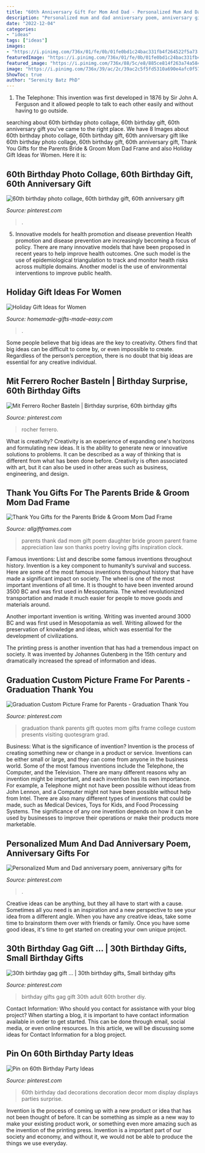 ```yaml
---
title: "60th Anniversary Gift For Mom And Dad - Personalized Mum And Dad Anniversary Poem, Anniversary Gifts For"
description: "Personalized mum and dad anniversary poem, anniversary gifts for"
date: "2022-12-04"
categories:
- "ideas"
tags: ["ideas"]
images:
- "https://i.pinimg.com/736x/01/fe/0b/01fe0bd1c24bac331fb4f264522f5a73.jpg"
featuredImage: "https://i.pinimg.com/736x/01/fe/0b/01fe0bd1c24bac331fb4f264522f5a73.jpg"
featured_image: "https://i.pinimg.com/736x/88/5c/e8/885ce814f263a74a584f7506645f115d.jpg"
image: "https://i.pinimg.com/736x/39/ac/2c/39ac2c5f5fd5310a690e4afc0f57d56c.jpg"
ShowToc: true
author: "Serenity Batz PhD"
---
```



1. The Telephone: This invention was first developed in 1876 by Sir John A. Ferguson and it allowed people to talk to each other easily and without having to go outside.

	

		
searching about 60th birthday photo collage, 60th birthday gift, 60th anniversary gift you've came to the right place. We have 8 Images about 60th birthday photo collage, 60th birthday gift, 60th anniversary gift like 60th birthday photo collage, 60th birthday gift, 60th anniversary gift, Thank You Gifts for the Parents Bride &amp; Groom Mom Dad Frame and also Holiday Gift Ideas for Women. Here it is:
		
    
## 60th Birthday Photo Collage, 60th Birthday Gift, 60th Anniversary Gift

<img loading=lazy src="https://i.pinimg.com/736x/01/fe/0b/01fe0bd1c24bac331fb4f264522f5a73.jpg" onerror="this.onerror=null;this.src='https://tse4.mm.bing.net/th?id=OIP.j5PAa1ed-vYsoDMmOrUQAAHaGv&amp;pid=15.1';" alt="60th birthday photo collage, 60th birthday gift, 60th anniversary gift">

_Source: pinterest.com_

>. 

	

5) Innovative models for health promotion and disease prevention
Health promotion and disease prevention are increasingly becoming a focus of policy. There are many innovative models that have been proposed in recent years to help improve health outcomes. One such model is the use of epidemiological triangulation to track and monitor health risks across multiple domains. Another model is the use of environmental interventions to improve public health.

    
## Holiday Gift Ideas For Women

<img loading=lazy src="https://www.homemade-gifts-made-easy.com/image-files/how-to-make-a-book-800x474.jpg" onerror="this.onerror=null;this.src='https://tse3.mm.bing.net/th?id=OIP.TvS2laXvwE-a0rtD5rSB1gHaEY&amp;pid=15.1';" alt="Holiday Gift Ideas for Women">

_Source: homemade-gifts-made-easy.com_

>. 

	

Some people believe that big ideas are the key to creativity. Others find that big ideas can be difficult to come by, or even impossible to create. Regardless of the person’s perception, there is no doubt that big ideas are essential for any creative individual.

    
## Mit Ferrero Rocher Basteln | Birthday Surprise, 60th Birthday Gifts

<img loading=lazy src="https://i.pinimg.com/736x/cd/ae/fd/cdaefd9c70a1b66925b5f43744d967d2.jpg" onerror="this.onerror=null;this.src='https://tse3.mm.bing.net/th?id=OIP.c6KoRIW6zrVWQJYdeDWD2AHaKK&amp;pid=15.1';" alt="Mit Ferrero Rocher Basteln | Birthday surprise, 60th birthday gifts">

_Source: pinterest.com_

>rocher ferrero. 

	

What is creativity?
Creativity is an experience of expanding one's horizons and formulating new ideas. It is the ability to generate new or innovative solutions to problems. It can be described as a way of thinking that is different from what has been done before. Creativity is often associated with art, but it can also be used in other areas such as business, engineering, and design.

    
## Thank You Gifts For The Parents Bride &amp; Groom Mom Dad Frame

<img loading=lazy src="http://cdn.shopify.com/s/files/1/0951/7748/products/Instructions-SWTP_2979946d-6191-4c00-b522-ee4a311daa2e_grande.jpg?v=1474399394" onerror="this.onerror=null;this.src='https://tse1.mm.bing.net/th?id=OIP.XgvxH4hirK3AXiKws3ZHDQHaFw&amp;pid=15.1';" alt="Thank You Gifts for the Parents Bride &amp; Groom Mom Dad Frame">

_Source: allgiftframes.com_

>parents thank dad mom gift poem daughter bride groom parent frame appreciation law son thanks poetry loving gifts inspiration clock. 

	

Famous inventions: List and describe some famous inventions throughout history.
Invention is a key component to humanity’s survival and success. Here are some of the most famous inventions throughout history that have made a significant impact on society.
The wheel is one of the most important inventions of all time. It is thought to have been invented around 3500 BC and was first used in Mesopotamia. The wheel revolutionized transportation and made it much easier for people to move goods and materials around.

Another important invention is writing. Writing was invented around 3000 BC and was first used in Mesopotamia as well. Writing allowed for the preservation of knowledge and ideas, which was essential for the development of civilizations.

The printing press is another invention that has had a tremendous impact on society. It was invented by Johannes Gutenberg in the 15th century and dramatically increased the spread of information and ideas.

    
## Graduation Custom Picture Frame For Parents - Graduation Thank You

<img loading=lazy src="https://s-media-cache-ak0.pinimg.com/736x/52/f4/41/52f44119c243c772ae85e9e9dc30bcfd.jpg" onerror="this.onerror=null;this.src='https://tse3.mm.bing.net/th?id=OIP.vAEQzbLOJXa43NeIdEMhgQHaFl&amp;pid=15.1';" alt="Graduation Custom Picture Frame for Parents - Graduation Thank You">

_Source: pinterest.com_

>graduation thank parents gift quotes mom gifts frame college custom presents visiting quotesgram grad. 

	

Business: What is the significance of invention?
Invention is the process of creating something new or change in a product or service. Inventions can be either small or large, and they can come from anyone in the business world. Some of the most famous inventions include the Telephone, the Computer, and the Television. There are many different reasons why an invention might be important, and each invention has its own importance. For example, a Telephone might not have been possible without ideas from John Lennon, and a Computer might not have been possible without help from Intel. 
There are also many different types of inventions that could be made, such as Medical Devices, Toys for Kids, and Food Processing Systems. The significance of any one invention depends on how it can be used by businesses to improve their operations or make their products more marketable.

    
## Personalized Mum And Dad Anniversary Poem, Anniversary Gifts For

<img loading=lazy src="https://i.pinimg.com/736x/39/ac/2c/39ac2c5f5fd5310a690e4afc0f57d56c.jpg" onerror="this.onerror=null;this.src='https://tse2.mm.bing.net/th?id=OIP.XbEyCzNdYCnrkYFh0Y1xBAHaMv&amp;pid=15.1';" alt="Personalized Mum and Dad anniversary poem, anniversary gifts for">

_Source: pinterest.com_

>. 

	

Creative ideas can be anything, but they all have to start with a cause. Sometimes all you need is an inspiration and a new perspective to see your idea from a different angle. When you have any creative ideas, take some time to brainstorm them over with friends or family. Once you have some good ideas, it's time to get started on creating your own unique project.

    
## 30th Birthday Gag Gift … | 30th Birthday Gifts, Small Birthday Gifts

<img loading=lazy src="https://i.pinimg.com/736x/d5/3a/0a/d53a0a9b75623600a321144c74e67fe1--adult-birthday-ideas-birthday-gag-gifts.jpg" onerror="this.onerror=null;this.src='https://tse2.mm.bing.net/th?id=OIP.K6MJIHGuU5o36g0uzJujGQDYEg&amp;pid=15.1';" alt="30th birthday gag gift … | 30th birthday gifts, Small birthday gifts">

_Source: pinterest.com_

>birthday gifts gag gift 30th adult 60th brother diy. 

	

Contact Information: Who should you contact for assistance with your blog project?
When starting a blog, it is important to have contact information available in order to get started. This can be done through email, social media, or even online resources. In this article, we will be discussing some ideas for Contact Information for a blog project.

    
## Pin On 60th Birthday Party Ideas

<img loading=lazy src="https://i.pinimg.com/736x/88/5c/e8/885ce814f263a74a584f7506645f115d.jpg" onerror="this.onerror=null;this.src='https://tse3.mm.bing.net/th?id=OIP.15_dI0elEkwMqBMrKxORTAHaJ3&amp;pid=15.1';" alt="Pin on 60th Birthday Party Ideas">

_Source: pinterest.com_

>60th birthday dad decorations decoration decor mom display displays parties surprise. 

	

Invention is the process of coming up with a new product or idea that has not been thought of before. It can be something as simple as a new way to make your existing product work, or something even more amazing such as the invention of the printing press. Invention is a important part of our society and economy, and without it, we would not be able to produce the things we use everyday.

